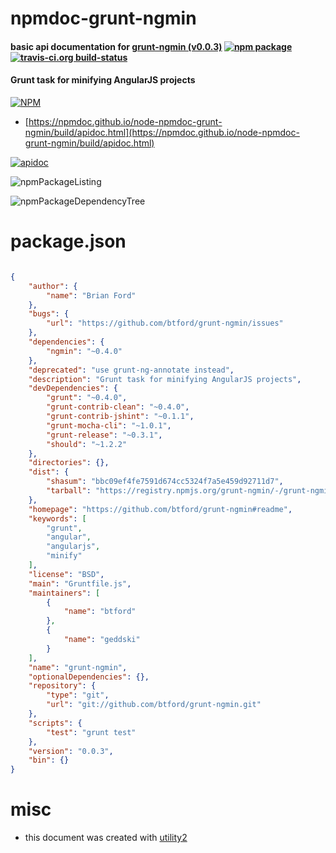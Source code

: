# npmdoc-grunt-ngmin

#### basic api documentation for  [grunt-ngmin (v0.0.3)](https://github.com/btford/grunt-ngmin#readme)  [![npm package](https://img.shields.io/npm/v/npmdoc-grunt-ngmin.svg?style=flat-square)](https://www.npmjs.org/package/npmdoc-grunt-ngmin) [![travis-ci.org build-status](https://api.travis-ci.org/npmdoc/node-npmdoc-grunt-ngmin.svg)](https://travis-ci.org/npmdoc/node-npmdoc-grunt-ngmin)

#### Grunt task for minifying AngularJS projects

[![NPM](https://nodei.co/npm/grunt-ngmin.png?downloads=true&downloadRank=true&stars=true)](https://www.npmjs.com/package/grunt-ngmin)

- [https://npmdoc.github.io/node-npmdoc-grunt-ngmin/build/apidoc.html](https://npmdoc.github.io/node-npmdoc-grunt-ngmin/build/apidoc.html)

[![apidoc](https://npmdoc.github.io/node-npmdoc-grunt-ngmin/build/screenCapture.buildCi.browser.%252Ftmp%252Fbuild%252Fapidoc.html.png)](https://npmdoc.github.io/node-npmdoc-grunt-ngmin/build/apidoc.html)

![npmPackageListing](https://npmdoc.github.io/node-npmdoc-grunt-ngmin/build/screenCapture.npmPackageListing.svg)

![npmPackageDependencyTree](https://npmdoc.github.io/node-npmdoc-grunt-ngmin/build/screenCapture.npmPackageDependencyTree.svg)



# package.json

```json

{
    "author": {
        "name": "Brian Ford"
    },
    "bugs": {
        "url": "https://github.com/btford/grunt-ngmin/issues"
    },
    "dependencies": {
        "ngmin": "~0.4.0"
    },
    "deprecated": "use grunt-ng-annotate instead",
    "description": "Grunt task for minifying AngularJS projects",
    "devDependencies": {
        "grunt": "~0.4.0",
        "grunt-contrib-clean": "~0.4.0",
        "grunt-contrib-jshint": "~0.1.1",
        "grunt-mocha-cli": "~1.0.1",
        "grunt-release": "~0.3.1",
        "should": "~1.2.2"
    },
    "directories": {},
    "dist": {
        "shasum": "bbc09ef4fe7591d674cc5324f7a5e459d92711d7",
        "tarball": "https://registry.npmjs.org/grunt-ngmin/-/grunt-ngmin-0.0.3.tgz"
    },
    "homepage": "https://github.com/btford/grunt-ngmin#readme",
    "keywords": [
        "grunt",
        "angular",
        "angularjs",
        "minify"
    ],
    "license": "BSD",
    "main": "Gruntfile.js",
    "maintainers": [
        {
            "name": "btford"
        },
        {
            "name": "geddski"
        }
    ],
    "name": "grunt-ngmin",
    "optionalDependencies": {},
    "repository": {
        "type": "git",
        "url": "git://github.com/btford/grunt-ngmin.git"
    },
    "scripts": {
        "test": "grunt test"
    },
    "version": "0.0.3",
    "bin": {}
}
```



# misc
- this document was created with [utility2](https://github.com/kaizhu256/node-utility2)
